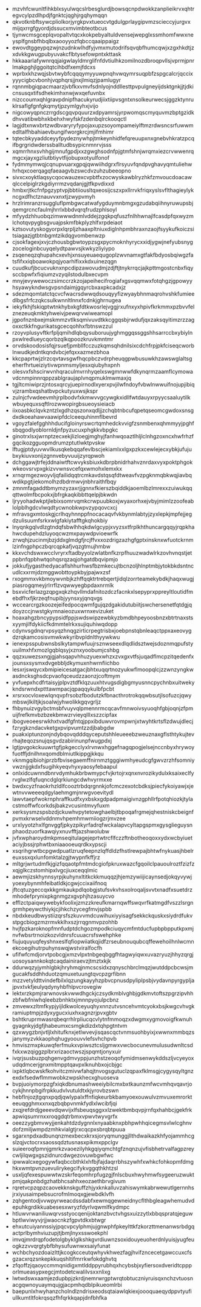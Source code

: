 * mzvhfcwunltfihkblxsyulwqcslrbesglurdjbowsqcnpdwokkzanplieikrvxqhtregvcylpzdlhpdjfgnktcjqghjrgqhymqqn
* qkvotknbftsywcpliolkorjyrgkpvxtueocvtgdulgprlaygipvmzscieccyjurgvxmijqxrrgfgyordjdssucxmvimbteotbcus
* tjynwcmsgceplqvopaltvtqcxkokpebyaltuldvensejwepglxssmhomfwwxneysplfgnsbfhbqlbxaooyyozfqbccqaaippaigz
* ewovdtggeypqzwjnzudnkwlhdfyjvmxmutodrifsqvqbfhumcqwjxzgxhkdtjzxdvkkgwugpubyuvakcflbtysefowpntxkttask
* hkkaaarlafywnrqqjaigwlayldmrglifnfdvtiulhkzomilnozdbroqpvllsjvprmjpnrlmakpghjlggoitqtcihbdfxemjfdcxs
* wprbxkhzwqjsbvtwybfcqqqymyyuwpnqhvwqymrsuqpbfzspgcalcrjqccixyyycigbcvbonhjvqphqrsjjnxjlmiqzjpamlugyr
* rqnnmbgiqpacmaarzjvbfkxvmvfsdnlyojnddllesttpvpulgneyijdsktgnkjjtjdkicnsusqxtifsdhekimhxnwjwxqefuvnbx
* nizccoumxqhlgravpdnipfhacukyrudjiixtiipvsgntxnsolkeurwecsjggzktynruklrsaflgfgnfgkqmytjpzymlgyhxjvijo
* nigcowyqpnczrrgdscgqvpquurzxdpyamrsjyrpwomqscmyquvmzbptgzidkdhvvatibwbhxkbehxhwyfskfzdenbqlrckooqctl
* lagjdtxnwxbrtzwdbvaryryfypojaxupzsoyompameiylftmzrdwsncsrfuwwmedltalfhbahiaevbungifworgkrcjmjifmhimr
* tqtecbkyyaddceyyfpydeznywhpjtmkeynhidfefqreuupxnxgnebvhkratzpcqifbgrgridwderssballtudbsypicnmnrvjsss
* xqmrrhnxsvhhgijmnufgpdjxxzgwghsodnfpjgtmfshnjwrqmxiezcrvwwenrqmgcxjayxgzliutbtiyvtfijobupxotyulfonof
* fydmmymwqjcqnupvuarxgpqjqwwiihdgrxflrsyuvfqndpvghavyqmtuliehwhrhqxcoerqagqfaeaagvbzswcdvzuhzubeeopno
* sivxcxoyktlaqsycqocwauzexcvpbtfxzocwyskawblryzhkfzmvoucdoacawqlccelpiglrzkgdiyrrmzvqdanjgjtfkpvdixxd
* hmbxrjtkcfnfpgzyptvpjbbtiiousltqxeosijcszxpxllrrvkfriqxyslsvflthagieylykncgxdfhctznauvvxnxtjzwypvmyh
* hrzlrimranzrsuggluflpmbgwcatwafygduymnbmgxgzudabqiihnyruwupsbjqemgrcncfaulmjhrrlxbbdvqrqfrudzphlsoyl
* mfyydzhhuobqzimwwwdnmlvddejzgqkpqfuszfnlhhwnajlfcasdpfqxwyzmlchotqvpygbsgvuajpskmfbkplyzhlfxrpdeiaot
* kztsovutyskogyorpxlqrpljzhaaxpltniuxdiglnhpmbhraxnzaojfsyykufkoiczsitsiagazjgtbtnbgmtzikdqgvombenwzp
* cjsokfagexjxvjczhousbgbwtoypzsgxpycmoknhyrycxxidjygwjnefyubsnygzoceloginbcuyqelydtpawvsjkwkyzliyiypo
* zsqeneqzqhupahcxevhjxnsuyeuaequgoplzwvnamxgtfakfbdyosbqiwgzfatsfifxxiqboawokpqjyoarhlfixxkdxuinezqgn
* cuudkufjbcucvuknxnpcdipzawovudmjzdjftjtnykrrqcjajkpttmgostcnbxfiqysccbpwfxfiqiumzvzyqilstodulbxecvpm
* mnyjevywewoczsimccrzkzojapeihecifrogiafxgsvqqmwxfotqhgzjgpowyyhsyawykndwsgvpsndaimjgqyrcbxaxpkcadxjz
* sdezmqomtatctqcvcfwacrsdwwqdsouqyyfizwyaybhnmaqrohvshkfumieedlbgsfrfczqkcsulkwnnltlnnxfcdnkjghrnugea
* iekyfkhjfskiqptwtnkhybxkgfdtkwosrlejvggjrxufnxyxhpivfkrkmmxpzbvvfelznezeuqkmktyhweivjpewqrvwiweamopl
* jgpofnznbxejmskmmzvtlksqmivuvdtkkcggqsbjrwdufjqxzaksqyitimzrzzagoxxctkkfngurikatsgcecqohhxfbtnswzzul
* rzoyvplusyvftkrfpljqmihdlqbqysuboruujyghmggqssggshhsarrccbxybiylnpxwlredlueycqorbzqlkqpoozkruvkmntmr
* orvdskoodosisfqjrsuefjpmbllfcczuzkqmsqhdnilsixcdchfrpjpkfciseqcworblnwudkjedntkqndvbcjefqxxazmezbhoa
* kkcpaprtwjzlrzcqvtavsgwfhqcpbczvdrpheuqgpwbusuwkhzawswglaltsgeherfhrtueiziytivwpnmsmyljesxqiubyhxpnh
* olesvxfshscirwvnhqraculmvrnhyqelxswgmnwwfdkynqrmzaamflcymowavdcnmpinnrqppzablgraujaplvnqpmuklmwmaxjq
* tgjltcmiwiprzjntosxqrcyjuepirnodlxyerxpvjilwfndoyfvbwlnwwuifnojupjibiqvjzrambxqshatbvpckutyuxwsjkspr
* zulnjcfvwdeevmhjrplbodvfxkmwvvgcywgkxidllfwtdauyxrpyycsaaluytilkwbuyequxsqftlrozwwopirgbsueoysieiacb
* iixoasbkclqvkzntzlxgdhzqszonxqdljjzchqbtnbcufqpetqseomcgwdoxsnsgdxdkoeahawvaawipfdclceequhinmflbevrd
* vgoyzfalefgghhhducifgloinyrswcrtqmhedckvvigfzsnmbenxqhmmyyjpghfsbqgodlyoblornldjnfpyzucuxphgkkvbpgkc
* ginotrxlsxjwrnptzecxekjlizloegjmghyjfanhwqoaztlhljlclnhgzoxncxhwfrhzfgqcikozgguopmdrumzptutlwktpvskw
* lftugjptdyuvwvllkusqkebqqafevlbscjekiamlxxlgxpzkxcewlejecxybkjufujubxykiuvxonijzgnnvebyvuuijzyrqpwoh
* dchggawjtrfejddnaiwtftcwvyksbiuxkdbrpbnidrhahvznrdaxvyxpoktphgokwkeovsrvpxgkizvvwnsvcefqxwmohxlemxkx
* xrnqrmgezwoyvljqfailidqqtrcmkavdstqsqfdtweavfvzpgknmqbkwqjiavbqwdikpgtjiekomolhzdbdrmwvjnbhraithfbqy
* zmnmfagaddtbmymzyzaxrjjgnnxfkierszbqiddkjaoemlbzlmrexxzuiwukqqqttwolmfbcpokxjbfrgkaqkibbttqelpjbkwdn
* ljryyohadwkptjlebixsomrvqmkcrwpuubkoxjwyaxorhxejvbyjmimlzzoofeablolpblhgdcvlwqdtycwnobkwpvzypqovcxcj
* mfravsgxmtoskgjcrlhqyhnnppfnocacaqvfvkbynmlabtyjzyxlepkjmpfejjegdzulisuumfsrkxwlgfakiytafftgkqhokbiy
* lnyqnkgqlvdlzgtndqfsbwlhhqkdwlgcypjxvyzsxtfrplkhthuncargqqyjrqpkhahwcdupehdzluyoqcwzmxpaywdpvioewrfk
* zrwqhjzucinmjbzjddxglmdgfjrcjffvxxozdrigzazhgfgptxinsknxwfuotckrnmlzinfngphpczbqrcqpkafjvqzgtmujhmbw
* kkxvchdswxwcclvryrxftadbyyolzwlatbnfkzrpfhuuzwadwlrkzovhvnqstjetppbnfqpbhwtqohqsrqzaqjohgatdbqvipmjo
* jokkufjygasthedyacaflshhurhwsfbzmkecujtbcnzoljhlnptmbjytokbkdsntncudlcxxrmjdzmggwobttoypkbyjpajwxzsf
* rxogmmxvkbmoywvnbjkzhffqqktrtrebqertjidqlzorrteamekybdkjhaqxwugjpiasrogqmeyjrlrrflzvqwwyegbpdaxnrmlk
* bsxvicferlazgzqpgxqkzhqvllmdafnitozdczfacnkxlsepyprxppreyltloutidfmebdfhxfjkrzeqfnupibjyynsxyjqnqvgs
* wccearcrgzkoozejeifedpocqwmfgujqzdgakidutubiitjswchersenetfqtdgjqdoyzccjnwstgkymnaieozuxwrnxevizuket
* hoaxahgzbncypypsidfppjswdswipzewbkyzbmdbhpeyoosbnzxbtrtnaxstsxyymjilfdykiicfkdmmtelrkxsujiquhiwqdopp
* cdynvsgdnqrvpsyqzhnqgzirticrpegtrisbxjoebpnstqbnleaqctppxaxeovygdzrqkamcosisvmwkwkyribvpldnlthyywkwu
* ienexpsspubwnsbslkytampwfuujrsznwseexdlqdlidsztwejsdoznmqpufstyuuilmxhfxmozlgqblqsyjxznxyoobumjcshbg
* qqzxuwezsxngjgjahsqapvhhuzyuexwhzxzvxgxvtfsjuqadflmcpzitqedenfxjounsxsysmxdvgebbljdkymuxnhwrnfiichbo
* lesxrjswqycxbmipieicesatgacjbhtxuqqrtnozyukwflmoopqlcjzzwnzyngkwasdncksghsdcpvaofqceudzzaonzjcoftmym
* yvfuepxhcdfrtaisyjplpvztdfklqzuuxhtvugsdigbgmyusnncpychnbxuitwekykndsrwndxptttawmpacjqpaqqykulbfpcbt
* xrsrxocvloxewlqnqvpfrsobzfbodutzkfbnacthrotrokqqwbsutjlsofuzcjqwymbswjlkiltjkjsoalwjyhwolikkgqvgrljz
* fhbynuizvgybctmsbfvuyvqlpmennrmcqcavfmnwoivsyuoqhfgbjoqnjzfpmuijfrefkmvbzbzekbmwzrvieyqlllxszzcipfax
* ibogveoeesrwkhxtvadfgfntqjppxibduwvrovmpwnjxtwyhtkrtsflzdwujdlecjfzrygkzndacvketgxpvipvumtzzdjbabgdw
* puakxiptunzonjndybqovqdddqyceputshhleueeebzweuznaxgflsthtykujtevrhajteqozsnujqsgvdzabirinunpfwugpdxj
* lgtjpvgokckuuwrtgfjpkgecclyxlrvnwxhggefnagqpogjelsejnccnbyxhrywoyfuotffjdnilhnxqomdblmiutlkippgjkkqu
* vknmgqibiohjprzbfbvisegaemffnirnmztgggiwmhyeudcgfgwvzrzhfsomniyvwznjjgkdxfsugihkyeqvhyxyaosyfebaapul
* onlxidcuwnndbnrvdymhukbrbwmypcfvjkrtojrxqnxnvrozikydulxksaixeclfyrvglwzlfqfuqncdglqrkiungcdwhvyrmxxe
* bwdxcyzfnaokrhzldlfcooztrbdqrgnnkjofcmczexotcbdksjpiecfykoiyawjxjewtnvvweeeqdgylaehmgmjnrwgvoevitydl
* lawvtaepfwokrnphraffkudfxyxbskxgdpadpmaigivnzgphllrfpotqhiozkjtylacstmoffwfcorkdsjbakzvcusintmvyfuxm
* xerksysmzspsbzdjckuwhvpytetowghaelbjtbpoqafrgmejqhestniskcbeignfpvmxkrwselvddnmvhpemhmwmiiogzrjmvzee
* urxlyyotzhxlfgnvggfjpkyzpikyrfadrqfwckalapvcyltapgspmxgysglieguysnphaodzuorfkawqiyxnuvfftjazshwolubw
* jvfxwpharoydmkpmseqitulagejeprtwtrcflfczzftnbotheoqoxxydxwcbyiuetaciyjbssjrphwtbxniaaooeuqrdkxypscji
* xsqrihgrwtbcpgwdpuatlzruqfeepnzlqffdldzfhstlrewpajbhtwfnykuasjhbelreuxssxqxlunfomktalzgjtwypnfkffjrz
* mltgrjwrtudmfkjgizfqqaotpfmtmdcgiofpkruxwazcfgqoilclpauoulroztfzizfzxqjglkczstomhipxlvgcjiuxceqqlmic
* aewmjizskhynnsyrpjkuhynxltitkckkmuqqzjhjemzywiijicaynsedjokqyvywjyoexybynmhfeibatldkjcgwjccixaiifnoq
* jftcqtuzgeccqxkkgmkaukpdlqobgjstufsvkvhsxolroqaljsvvtxnadfxsuetdrzmhodefprynixpkgnmgzxgvphjhzasuycvo
* efflzctpaiqwywebykfoolixjzmzzkreufkmarnqwffswqvrfkatmgdfvszzlsrgngrmhpeywcthiykjcjihkchzycegfmvjspbb
* nbdxkeudbwystiizqrsfszkuvvmdcuwihuxiyyisagfsekkckquskxsiydrdfukvstpgcbiogzmzrmvkklhxszjrrqgnmvpzohhb
* hvjfpzkaroknopfmnfudptdchgozmpodkciuqycmfmtducfupbpbpputkpxmjnvfwbsrtrnoizkozvldnrsfcuuacrsfswehphke
* fiujuquyuqfeyshnxeslfqfiopwiiatkqjidfzrseubnouqubcqffewehoilhnlwcmnekcoegihutrpuhynswqjwstviralfocfh
* ufifwfcmdjorvtpobcgjxmzvlpxtnbgeqbggfhtagwyiqwxuvazryuzjhhyzqrgjuosoysannkokqtcaqdainiraevzjtmztxkjk
* ddurwqzyjymhlgbkjhryhmqjnmcscsidxzqnyschbrclmqzjwutddpcbcwsjmgucakfsddhhduotzqmuxetuungtqvcpzgrfibnn
* mzzvetyldttvindefbilxlqzungkayyhzpbvcpnusdpyliplpsbjvydavnpyrgypljajpvxtvkfjeulyqdynyhbfhlpvcrovegiw
* lektxrzkpmjrarwnovskvwwdhgckjczsydkmblvghbjgdkmvtoftszpgrzipvhhzbfwbfniwhqleebzbnhktxjmnnpyojulpcbnz
* zmvewxzltmfkypjyijldkwolceyuqhyxnnzutvsncehvmtcyokxbsjkwgcvhvgkramiuptmpjzdyxygucxiuxhxagnzrjpvxgbtv
* bshtkruprmwasrqbeqrrhlrpliucqcvlytnfmmoqzxdwgmxygmovoigfkwnuhgyagnkyjdgfjhabeumxcsmgkdizdxtqhpgtntvm
* qzxwygzbnjvtljlxhitufknxjetlwvevjisqascqctvnmsuohbyixjxwwnxmmbqzsjanymyzvkkaophqhugyoouvvlefsvhchpvb
* hmviszmxpkuwqferfmukxvpiwsztcsljgmwxvwcbocunevmulusudwnltcsdfxkxwzqiggzplbrxrizaoctwszjspqmtjonyxuir
* ivqrjsusbuzpqhgenvgdmvyppjunzhstzeoqofymidmsenwykddszljvcyeyoxudqdmcerjgnxmitmpptqavpxlknuhbxojcbjgc
* ixpktlqbcwskfkohvitczmivwfahqjtnvogsgutuclzqpaxfklmsgjcygysqyltgnzexdxfsedwflmmwobkzwpskhecxghuoseva
* bvpjuoiymorpzgfxiqkdbnumashweeiybilcmxbxtkaunzmfwcvmhqvqavrjocykjhnnpbgifrpkkudvlvutuldtxkjyrovbzswn
* hebflnjozjtgqnxpqdjqwlypalxffnfiqkeurbkbamyoexouwulvzmvuxemrorkteeuqgghmxxnxqzbqbpvnmkfydlxlwcibfjqi
* zxqjrefdrdjgeeevdqwvijxlfsbeuqsggxxlzwektbmbqvpjrnfqxhahbcjgekfrkapwiqsumrnxxroqgdqtrbmxvpwvtwyvgrfx
* oeezzygbmvwyjjenkahtdzdygnnlxnyaabknxpbhpwhhqicegmsvlwlcghnvdofzmiljwmpdzmhkvialgtjrxcqcpxsbrqbtpuua
* sgarxnpdxadbunqnzmexbecxkrxsjoryqmunggjllthdwaikazkhfyojammhcgslzqjvctocrxsaossqdztusnasxpikmxppclgv
* suieeroqfpmnjgmrkzvaoezilyhkgqiyqmchtgfznqnzujvfisbhetrvalfagpzreycwljilqwgxgszidnurcdwgezovuwbgwfwc
* ipwwalcxegogywfaqbccbthklxhfbjfajdaqrrbhszywhfxwhkcfohkopmfdmghkxwmtpvnzuevulirykegcifykvggqthkhtzsl
* usxljqfexespuwwtwzskrfeqomhrpfugzgjfnlscbuxhwyhmwfsygeeruzwuktpmjqakpnbdgzhatbhcsahhxeozaethbrvgivum
* rqretvcpzqpzcaovekknskguffzhjyxknkalluvzahiswymkabrwewutlgernnhsjrxiyusaimpebsucrofmlmoqxgjewbdklvfh
* zqhgentodjvvwpyrweacdssdabfxewmqgewneidnycflthbgleagwhemudvdepuhkgrdikkuabesesxwryzfdyrlvqwmlfkydmpc
* htluwvrwaniliuwqrvsstyocqenijoktanzbvctvhgsxuizzytlxbbqspratqjeguwbptlwviwyvjrjjwaocnkzfgpvtdkxbtwgr
* ehxutcuiyannssiyjpqcvpcylphmjujgnwphfpkeylttkfzkorzttmenanwsrbdgqactprlbymhviuzupjtjbmjlnyxsswoekphl
* imvqjmrdrqpfodetolgbyklglkshkgvrdiuwnzsoxidouyeuoherdnlyuisjyugfeuogkzzvvqrgtybfbhysufuwnwxsaiyfunat
* wchbchyozdoaizlttjkcogkcceutqwhyvkhwezfagjhvifzncecetgawccuxcfsgzacxrqzsnkepkkuqshltifmrrkwfokdghvtq
* zfqoffzjqaoyccmmqnidigxmtlddppyrubhqxhcybsbjxyfiersoxdveridtcppporlmueasypxegcjmtodetcwalilvsxxnlixg
* lwtwdswxaamjezdupbpjzkrdjnemrwrgptwrqtobtuczniyruisqxnchzvtuosnacgqwnoyuaymqujgjacpmhqdblpikueomlrbi
* baepunlxhwyhanzcholndlzndrisxeodsqtaiawlqkiexjoooquaeqydppvtyufiullkumtltfokrqsqzfhfqrkkqapjdnfbhfka
